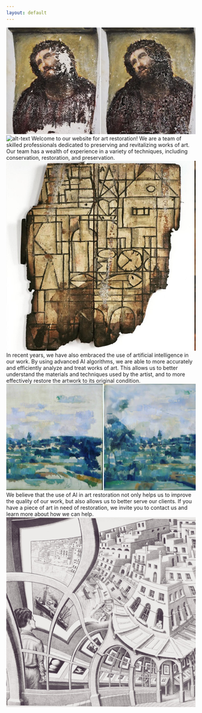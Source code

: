 ```yaml
---
layout: default
---
```

![AI restoration of Borja's Ecce Homo](/assets/img/aiwork/ai1.jpeg)
![alt-text](https://cloud.githubusercontent.com/assets/8409329/26227987/f2583642-3c03-11e7-81c4-28a9353c91ae.jpg)
Welcome to our website for art restoration! We are a team of skilled professionals dedicated to preserving and revitalizing works of art. Our team has a wealth of experience in a variety of techniques, including conservation, restoration, and preservation.
![Joanquin Torres-Garcia's 'Composicion Constructiva' 1932](/assets/img/aiwork/ai2.jpeg)
In recent years, we have also embraced the use of artificial intelligence in our work. By using advanced AI algorithms, we are able to more accurately and efficiently analyze and treat works of art. This allows us to better understand the materials and techniques used by the artist, and to more effectively restore the artwork to its original condition.
![Joanquin Torres-Garcia's 'Composicion Constructiva' 1932](/assets/img/aiwork/ai3.jpeg)
We believe that the use of AI in art restoration not only helps us to improve the quality of our work, but also allows us to better serve our clients. If you have a piece of art in need of restoration, we invite you to contact us and learn more about how we can help.
![Completion of unfinished 'Turning Road' using AI](/assets/img/aiwork/ai4.jpeg)